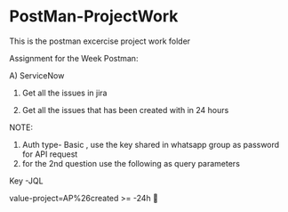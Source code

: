 # PostMan-ProjectWork
This is the postman excercise project work folder

Assignment for the Week Postman:

A) ServiceNow

1) Get all the issues in jira

2) Get all the issues that has been created with in 24 hours

NOTE:

1) Auth type- Basic , use the key shared in whatsapp group as password for API request
2) for the 2nd question use the following as query parameters

Key -JQL

value-project=AP%26created >= -24h

